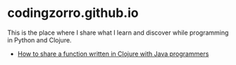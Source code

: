 # codingzorro.github.io

This is the place where I share what I learn and discover while programming in Python and Clojure.

* [How to share a function written in Clojure with Java programmers](./interop.html)

